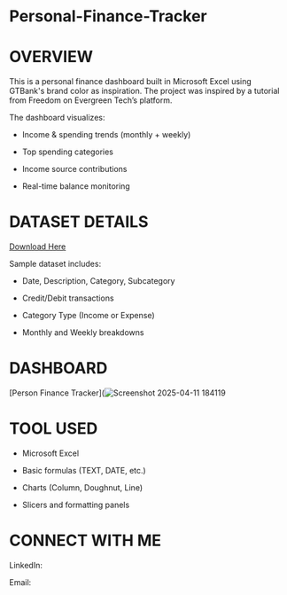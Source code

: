 # Personal-Finance-Tracker

# OVERVIEW
This is a personal finance dashboard built in Microsoft Excel using GTBank's brand color as inspiration. The project was inspired by a tutorial from Freedom on Evergreen Tech’s platform.

The dashboard visualizes:

- Income & spending trends (monthly + weekly)

- Top spending categories

- Income source contributions

- Real-time balance monitoring

# DATASET DETAILS
[Download Here](https://drive.google.com/drive/folders/1XJgh3XalxjCcnZj8MmPAXwa2MmQtXjB8)

Sample dataset includes:

- Date, Description, Category, Subcategory

- Credit/Debit transactions

- Category Type (Income or Expense)

- Monthly and Weekly breakdowns

# DASHBOARD
[Person Finance Tracker](![Screenshot 2025-04-11 184119](https://github.com/user-attachments/assets/364d8c31-9acc-4648-bad2-e3f6c4fb02f0)

# TOOL USED
- Microsoft Excel

- Basic formulas (TEXT, DATE, etc.)

- Charts (Column, Doughnut, Line)

- Slicers and formatting panels

# CONNECT WITH ME
LinkedIn: 

Email:

